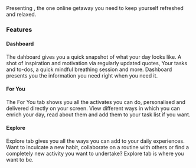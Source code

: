 ## <Insert Project Name Here>
  
  Presenting <name>, the one online getaway you need to keep yourself refreshed and relaxed.
  
  ### Features
  
  #### Dashboard
  The dahboard gives you a quick snapshot of what your day looks like. A shot of inspiration and motivation via regularly updated quotes, Your tasks and to-dos, a quick mindful breathing session and more. Dashboard presents you the information you need right when you need it.
  
  #### For You
  The For You tab shows you all the activates you can do, personalised and delivered directly on your screen. View different ways in which you can enrich your day, read about them and add them to your task list if you want.
  
  #### Explore
  Explore tab gives you all the ways you can add to your daily experiences. Want to inculcate a new habit, collaborate on a routine with others or find a completely new activity you want to undertake? Explore tab is where you want to be.
  
  
